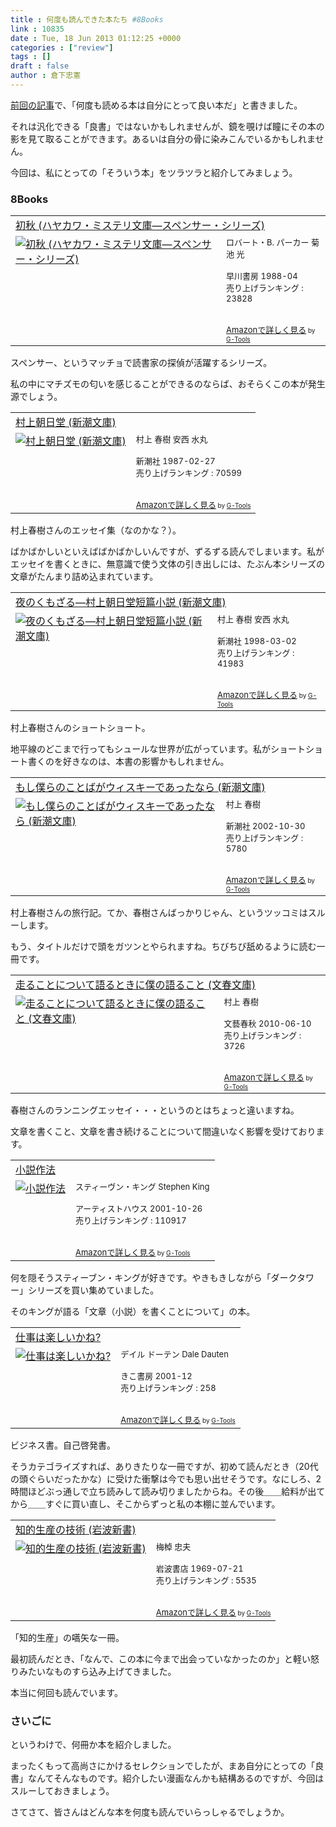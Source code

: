 ```yaml
---
title : 何度も読んできた本たち #8Books
link : 10835
date : Tue, 18 Jun 2013 01:12:25 +0000
categories : ["review"]
tags : []
draft : false
author : 倉下忠憲
---
```


<a href="https://rashita.net/blog/?p=10827" target="_blank">前回の記事</a>で、「何度も読める本は自分にとって良い本だ」と書きました。

それは汎化できる「良書」ではないかもしれませんが、鏡を覗けば瞳にその本の影を見て取ることができます。あるいは自分の骨に染みこんでいるかもしれません。

今回は、私にとっての「そういう本」をツラツラと紹介してみましょう。

<H3>8Books</H3>
<table  border="0" cellpadding="5"><tr><td colspan="2"><a href="http://www.amazon.co.jp/%E5%88%9D%E7%A7%8B-%E3%83%8F%E3%83%A4%E3%82%AB%E3%83%AF%E3%83%BB%E3%83%9F%E3%82%B9%E3%83%86%E3%83%AA%E6%96%87%E5%BA%AB%E2%80%95%E3%82%B9%E3%83%9A%E3%83%B3%E3%82%B5%E3%83%BC%E3%83%BB%E3%82%B7%E3%83%AA%E3%83%BC%E3%82%BA-%E3%83%AD%E3%83%90%E3%83%BC%E3%83%88%E3%83%BBB-%E3%83%91%E3%83%BC%E3%82%AB%E3%83%BC/dp/4150756562%3FSubscriptionId%3D15SMZCTB9V8NGR2TW082%26tag%3Drashita1000-22%26linkCode%3Dxm2%26camp%3D2025%26creative%3D165953%26creativeASIN%3D4150756562" target="_blank">初秋 (ハヤカワ・ミステリ文庫―スペンサー・シリーズ)</a><img src="http://www.assoc-amazon.jp/e/ir?t=rashita1000-22&l=ur2&o=9" width="1" height="1" style="border: none;" alt="" /></td></tr><tr><td valign="top"><a href="http://www.amazon.co.jp/%E5%88%9D%E7%A7%8B-%E3%83%8F%E3%83%A4%E3%82%AB%E3%83%AF%E3%83%BB%E3%83%9F%E3%82%B9%E3%83%86%E3%83%AA%E6%96%87%E5%BA%AB%E2%80%95%E3%82%B9%E3%83%9A%E3%83%B3%E3%82%B5%E3%83%BC%E3%83%BB%E3%82%B7%E3%83%AA%E3%83%BC%E3%82%BA-%E3%83%AD%E3%83%90%E3%83%BC%E3%83%88%E3%83%BBB-%E3%83%91%E3%83%BC%E3%82%AB%E3%83%BC/dp/4150756562%3FSubscriptionId%3D15SMZCTB9V8NGR2TW082%26tag%3Drashita1000-22%26linkCode%3Dxm2%26camp%3D2025%26creative%3D165953%26creativeASIN%3D4150756562" target="_blank"><img src="http://ecx.images-amazon.com/images/I/41W1CH244SL._SL160_.jpg" border="0" alt="初秋 (ハヤカワ・ミステリ文庫―スペンサー・シリーズ)" /></a></td><td valign="top"><font size="-1">ロバート・B. パーカー 菊池 光 <br /><br />早川書房  1988-04<br />売り上げランキング : 23828<br /><br /><br /><a href="http://www.amazon.co.jp/%E5%88%9D%E7%A7%8B-%E3%83%8F%E3%83%A4%E3%82%AB%E3%83%AF%E3%83%BB%E3%83%9F%E3%82%B9%E3%83%86%E3%83%AA%E6%96%87%E5%BA%AB%E2%80%95%E3%82%B9%E3%83%9A%E3%83%B3%E3%82%B5%E3%83%BC%E3%83%BB%E3%82%B7%E3%83%AA%E3%83%BC%E3%82%BA-%E3%83%AD%E3%83%90%E3%83%BC%E3%83%88%E3%83%BBB-%E3%83%91%E3%83%BC%E3%82%AB%E3%83%BC/dp/4150756562%3FSubscriptionId%3D15SMZCTB9V8NGR2TW082%26tag%3Drashita1000-22%26linkCode%3Dxm2%26camp%3D2025%26creative%3D165953%26creativeASIN%3D4150756562" target="_blank">Amazonで詳しく見る</a></font><font size="-2"> by <a href="http://www.goodpic.com/mt/aws/index.html" >G-Tools</a></font></td></tr></table>

スペンサー、というマッチョで読書家の探偵が活躍するシリーズ。

私の中にマチズモの匂いを感じることができるのならば、おそらくこの本が発生源でしょう。

<table  border="0" cellpadding="5"><tr><td colspan="2"><a href="http://www.amazon.co.jp/%E6%9D%91%E4%B8%8A%E6%9C%9D%E6%97%A5%E5%A0%82-%E6%96%B0%E6%BD%AE%E6%96%87%E5%BA%AB-%E6%9D%91%E4%B8%8A-%E6%98%A5%E6%A8%B9/dp/4101001324%3FSubscriptionId%3D15SMZCTB9V8NGR2TW082%26tag%3Drashita1000-22%26linkCode%3Dxm2%26camp%3D2025%26creative%3D165953%26creativeASIN%3D4101001324" target="_blank">村上朝日堂 (新潮文庫)</a><img src="http://www.assoc-amazon.jp/e/ir?t=rashita1000-22&l=ur2&o=9" width="1" height="1" style="border: none;" alt="" /></td></tr><tr><td valign="top"><a href="http://www.amazon.co.jp/%E6%9D%91%E4%B8%8A%E6%9C%9D%E6%97%A5%E5%A0%82-%E6%96%B0%E6%BD%AE%E6%96%87%E5%BA%AB-%E6%9D%91%E4%B8%8A-%E6%98%A5%E6%A8%B9/dp/4101001324%3FSubscriptionId%3D15SMZCTB9V8NGR2TW082%26tag%3Drashita1000-22%26linkCode%3Dxm2%26camp%3D2025%26creative%3D165953%26creativeASIN%3D4101001324" target="_blank"><img src="http://ecx.images-amazon.com/images/I/51Cftldi8ML._SL160_.jpg" border="0" alt="村上朝日堂 (新潮文庫)" /></a></td><td valign="top"><font size="-1">村上 春樹 安西 水丸 <br /><br />新潮社  1987-02-27<br />売り上げランキング : 70599<br /><br /><br /><a href="http://www.amazon.co.jp/%E6%9D%91%E4%B8%8A%E6%9C%9D%E6%97%A5%E5%A0%82-%E6%96%B0%E6%BD%AE%E6%96%87%E5%BA%AB-%E6%9D%91%E4%B8%8A-%E6%98%A5%E6%A8%B9/dp/4101001324%3FSubscriptionId%3D15SMZCTB9V8NGR2TW082%26tag%3Drashita1000-22%26linkCode%3Dxm2%26camp%3D2025%26creative%3D165953%26creativeASIN%3D4101001324" target="_blank">Amazonで詳しく見る</a></font><font size="-2"> by <a href="http://www.goodpic.com/mt/aws/index.html" >G-Tools</a></font></td></tr></table>

村上春樹さんのエッセイ集（なのかな？）。

ばかばかしいといえばばかばかしいんですが、ずるずる読んでしまいます。私がエッセイを書くときに、無意識で使う文体の引き出しには、たぶん本シリーズの文章がたんまり詰め込まれています。

<table  border="0" cellpadding="5"><tr><td colspan="2"><a href="http://www.amazon.co.jp/%E5%A4%9C%E3%81%AE%E3%81%8F%E3%82%82%E3%81%96%E3%82%8B%E2%80%95%E6%9D%91%E4%B8%8A%E6%9C%9D%E6%97%A5%E5%A0%82%E7%9F%AD%E7%AF%87%E5%B0%8F%E8%AA%AC-%E6%96%B0%E6%BD%AE%E6%96%87%E5%BA%AB-%E6%9D%91%E4%B8%8A-%E6%98%A5%E6%A8%B9/dp/4101001448%3FSubscriptionId%3D15SMZCTB9V8NGR2TW082%26tag%3Drashita1000-22%26linkCode%3Dxm2%26camp%3D2025%26creative%3D165953%26creativeASIN%3D4101001448" target="_blank">夜のくもざる―村上朝日堂短篇小説 (新潮文庫)</a><img src="http://www.assoc-amazon.jp/e/ir?t=rashita1000-22&l=ur2&o=9" width="1" height="1" style="border: none;" alt="" /></td></tr><tr><td valign="top"><a href="http://www.amazon.co.jp/%E5%A4%9C%E3%81%AE%E3%81%8F%E3%82%82%E3%81%96%E3%82%8B%E2%80%95%E6%9D%91%E4%B8%8A%E6%9C%9D%E6%97%A5%E5%A0%82%E7%9F%AD%E7%AF%87%E5%B0%8F%E8%AA%AC-%E6%96%B0%E6%BD%AE%E6%96%87%E5%BA%AB-%E6%9D%91%E4%B8%8A-%E6%98%A5%E6%A8%B9/dp/4101001448%3FSubscriptionId%3D15SMZCTB9V8NGR2TW082%26tag%3Drashita1000-22%26linkCode%3Dxm2%26camp%3D2025%26creative%3D165953%26creativeASIN%3D4101001448" target="_blank"><img src="http://ecx.images-amazon.com/images/I/51GAA1Y78XL._SL160_.jpg" border="0" alt="夜のくもざる―村上朝日堂短篇小説 (新潮文庫)" /></a></td><td valign="top"><font size="-1">村上 春樹 安西 水丸 <br /><br />新潮社  1998-03-02<br />売り上げランキング : 41983<br /><br /><br /><a href="http://www.amazon.co.jp/%E5%A4%9C%E3%81%AE%E3%81%8F%E3%82%82%E3%81%96%E3%82%8B%E2%80%95%E6%9D%91%E4%B8%8A%E6%9C%9D%E6%97%A5%E5%A0%82%E7%9F%AD%E7%AF%87%E5%B0%8F%E8%AA%AC-%E6%96%B0%E6%BD%AE%E6%96%87%E5%BA%AB-%E6%9D%91%E4%B8%8A-%E6%98%A5%E6%A8%B9/dp/4101001448%3FSubscriptionId%3D15SMZCTB9V8NGR2TW082%26tag%3Drashita1000-22%26linkCode%3Dxm2%26camp%3D2025%26creative%3D165953%26creativeASIN%3D4101001448" target="_blank">Amazonで詳しく見る</a></font><font size="-2"> by <a href="http://www.goodpic.com/mt/aws/index.html" >G-Tools</a></font></td></tr></table>

村上春樹さんのショートショート。

地平線のどこまで行ってもシュールな世界が広がっています。私がショートショート書くのを好きなのは、本書の影響かもしれません。

<table  border="0" cellpadding="5"><tr><td colspan="2"><a href="http://www.amazon.co.jp/%E3%82%82%E3%81%97%E5%83%95%E3%82%89%E3%81%AE%E3%81%93%E3%81%A8%E3%81%B0%E3%81%8C%E3%82%A6%E3%82%A3%E3%82%B9%E3%82%AD%E3%83%BC%E3%81%A7%E3%81%82%E3%81%A3%E3%81%9F%E3%81%AA%E3%82%89-%E6%96%B0%E6%BD%AE%E6%96%87%E5%BA%AB-%E6%9D%91%E4%B8%8A-%E6%98%A5%E6%A8%B9/dp/4101001510%3FSubscriptionId%3D15SMZCTB9V8NGR2TW082%26tag%3Drashita1000-22%26linkCode%3Dxm2%26camp%3D2025%26creative%3D165953%26creativeASIN%3D4101001510" target="_blank">もし僕らのことばがウィスキーであったなら (新潮文庫)</a><img src="http://www.assoc-amazon.jp/e/ir?t=rashita1000-22&l=ur2&o=9" width="1" height="1" style="border: none;" alt="" /></td></tr><tr><td valign="top"><a href="http://www.amazon.co.jp/%E3%82%82%E3%81%97%E5%83%95%E3%82%89%E3%81%AE%E3%81%93%E3%81%A8%E3%81%B0%E3%81%8C%E3%82%A6%E3%82%A3%E3%82%B9%E3%82%AD%E3%83%BC%E3%81%A7%E3%81%82%E3%81%A3%E3%81%9F%E3%81%AA%E3%82%89-%E6%96%B0%E6%BD%AE%E6%96%87%E5%BA%AB-%E6%9D%91%E4%B8%8A-%E6%98%A5%E6%A8%B9/dp/4101001510%3FSubscriptionId%3D15SMZCTB9V8NGR2TW082%26tag%3Drashita1000-22%26linkCode%3Dxm2%26camp%3D2025%26creative%3D165953%26creativeASIN%3D4101001510" target="_blank"><img src="http://ecx.images-amazon.com/images/I/4102CHSFXJL._SL160_.jpg" border="0" alt="もし僕らのことばがウィスキーであったなら (新潮文庫)" /></a></td><td valign="top"><font size="-1">村上 春樹 <br /><br />新潮社  2002-10-30<br />売り上げランキング : 5780<br /><br /><br /><a href="http://www.amazon.co.jp/%E3%82%82%E3%81%97%E5%83%95%E3%82%89%E3%81%AE%E3%81%93%E3%81%A8%E3%81%B0%E3%81%8C%E3%82%A6%E3%82%A3%E3%82%B9%E3%82%AD%E3%83%BC%E3%81%A7%E3%81%82%E3%81%A3%E3%81%9F%E3%81%AA%E3%82%89-%E6%96%B0%E6%BD%AE%E6%96%87%E5%BA%AB-%E6%9D%91%E4%B8%8A-%E6%98%A5%E6%A8%B9/dp/4101001510%3FSubscriptionId%3D15SMZCTB9V8NGR2TW082%26tag%3Drashita1000-22%26linkCode%3Dxm2%26camp%3D2025%26creative%3D165953%26creativeASIN%3D4101001510" target="_blank">Amazonで詳しく見る</a></font><font size="-2"> by <a href="http://www.goodpic.com/mt/aws/index.html" >G-Tools</a></font></td></tr></table>

村上春樹さんの旅行記。てか、春樹さんばっかりじゃん、というツッコミはスルーします。

もう、タイトルだけで頭をガツンとやられますね。ちびちび舐めるように読む一冊です。

<table  border="0" cellpadding="5"><tr><td colspan="2"><a href="http://www.amazon.co.jp/%E8%B5%B0%E3%82%8B%E3%81%93%E3%81%A8%E3%81%AB%E3%81%A4%E3%81%84%E3%81%A6%E8%AA%9E%E3%82%8B%E3%81%A8%E3%81%8D%E3%81%AB%E5%83%95%E3%81%AE%E8%AA%9E%E3%82%8B%E3%81%93%E3%81%A8-%E6%96%87%E6%98%A5%E6%96%87%E5%BA%AB-%E6%9D%91%E4%B8%8A-%E6%98%A5%E6%A8%B9/dp/4167502100%3FSubscriptionId%3D15SMZCTB9V8NGR2TW082%26tag%3Drashita1000-22%26linkCode%3Dxm2%26camp%3D2025%26creative%3D165953%26creativeASIN%3D4167502100" target="_blank">走ることについて語るときに僕の語ること (文春文庫)</a><img src="http://www.assoc-amazon.jp/e/ir?t=rashita1000-22&l=ur2&o=9" width="1" height="1" style="border: none;" alt="" /></td></tr><tr><td valign="top"><a href="http://www.amazon.co.jp/%E8%B5%B0%E3%82%8B%E3%81%93%E3%81%A8%E3%81%AB%E3%81%A4%E3%81%84%E3%81%A6%E8%AA%9E%E3%82%8B%E3%81%A8%E3%81%8D%E3%81%AB%E5%83%95%E3%81%AE%E8%AA%9E%E3%82%8B%E3%81%93%E3%81%A8-%E6%96%87%E6%98%A5%E6%96%87%E5%BA%AB-%E6%9D%91%E4%B8%8A-%E6%98%A5%E6%A8%B9/dp/4167502100%3FSubscriptionId%3D15SMZCTB9V8NGR2TW082%26tag%3Drashita1000-22%26linkCode%3Dxm2%26camp%3D2025%26creative%3D165953%26creativeASIN%3D4167502100" target="_blank"><img src="http://ecx.images-amazon.com/images/I/41ZEG5UlknL._SL160_.jpg" border="0" alt="走ることについて語るときに僕の語ること (文春文庫)" /></a></td><td valign="top"><font size="-1">村上 春樹 <br /><br />文藝春秋  2010-06-10<br />売り上げランキング : 3726<br /><br /><br /><a href="http://www.amazon.co.jp/%E8%B5%B0%E3%82%8B%E3%81%93%E3%81%A8%E3%81%AB%E3%81%A4%E3%81%84%E3%81%A6%E8%AA%9E%E3%82%8B%E3%81%A8%E3%81%8D%E3%81%AB%E5%83%95%E3%81%AE%E8%AA%9E%E3%82%8B%E3%81%93%E3%81%A8-%E6%96%87%E6%98%A5%E6%96%87%E5%BA%AB-%E6%9D%91%E4%B8%8A-%E6%98%A5%E6%A8%B9/dp/4167502100%3FSubscriptionId%3D15SMZCTB9V8NGR2TW082%26tag%3Drashita1000-22%26linkCode%3Dxm2%26camp%3D2025%26creative%3D165953%26creativeASIN%3D4167502100" target="_blank">Amazonで詳しく見る</a></font><font size="-2"> by <a href="http://www.goodpic.com/mt/aws/index.html" >G-Tools</a></font></td></tr></table>

春樹さんのランニングエッセイ・・・というのとはちょっと違いますね。

文章を書くこと、文章を書き続けることについて間違いなく影響を受けております。

<table  border="0" cellpadding="5"><tr><td colspan="2"><a href="http://www.amazon.co.jp/%E5%B0%8F%E8%AA%AC%E4%BD%9C%E6%B3%95-%E3%82%B9%E3%83%86%E3%82%A3%E3%83%BC%E3%83%B4%E3%83%B3%E3%83%BB%E3%82%AD%E3%83%B3%E3%82%B0/dp/4901142674%3FSubscriptionId%3D15SMZCTB9V8NGR2TW082%26tag%3Drashita1000-22%26linkCode%3Dxm2%26camp%3D2025%26creative%3D165953%26creativeASIN%3D4901142674" target="_blank">小説作法</a><img src="http://www.assoc-amazon.jp/e/ir?t=rashita1000-22&l=ur2&o=9" width="1" height="1" style="border: none;" alt="" /></td></tr><tr><td valign="top"><a href="http://www.amazon.co.jp/%E5%B0%8F%E8%AA%AC%E4%BD%9C%E6%B3%95-%E3%82%B9%E3%83%86%E3%82%A3%E3%83%BC%E3%83%B4%E3%83%B3%E3%83%BB%E3%82%AD%E3%83%B3%E3%82%B0/dp/4901142674%3FSubscriptionId%3D15SMZCTB9V8NGR2TW082%26tag%3Drashita1000-22%26linkCode%3Dxm2%26camp%3D2025%26creative%3D165953%26creativeASIN%3D4901142674" target="_blank"><img src="http://ecx.images-amazon.com/images/I/51ZHB976MYL._SL160_.jpg" border="0" alt="小説作法" /></a></td><td valign="top"><font size="-1">スティーヴン・キング Stephen King <br /><br />アーティストハウス  2001-10-26<br />売り上げランキング : 110917<br /><br /><br /><a href="http://www.amazon.co.jp/%E5%B0%8F%E8%AA%AC%E4%BD%9C%E6%B3%95-%E3%82%B9%E3%83%86%E3%82%A3%E3%83%BC%E3%83%B4%E3%83%B3%E3%83%BB%E3%82%AD%E3%83%B3%E3%82%B0/dp/4901142674%3FSubscriptionId%3D15SMZCTB9V8NGR2TW082%26tag%3Drashita1000-22%26linkCode%3Dxm2%26camp%3D2025%26creative%3D165953%26creativeASIN%3D4901142674" target="_blank">Amazonで詳しく見る</a></font><font size="-2"> by <a href="http://www.goodpic.com/mt/aws/index.html" >G-Tools</a></font></td></tr></table>

何を隠そうスティーブン・キングが好きです。やきもきしながら「ダークタワー」シリーズを買い集めていました。

そのキングが語る「文章（小説）を書くことについて」の本。

<table  border="0" cellpadding="5"><tr><td colspan="2"><a href="http://www.amazon.co.jp/%E4%BB%95%E4%BA%8B%E3%81%AF%E6%A5%BD%E3%81%97%E3%81%84%E3%81%8B%E3%81%AD-%E3%83%87%E3%82%A4%E3%83%AB-%E3%83%89%E3%83%BC%E3%83%86%E3%83%B3/dp/4877710787%3FSubscriptionId%3D15SMZCTB9V8NGR2TW082%26tag%3Drashita1000-22%26linkCode%3Dxm2%26camp%3D2025%26creative%3D165953%26creativeASIN%3D4877710787" target="_blank">仕事は楽しいかね?</a><img src="http://www.assoc-amazon.jp/e/ir?t=rashita1000-22&l=ur2&o=9" width="1" height="1" style="border: none;" alt="" /></td></tr><tr><td valign="top"><a href="http://www.amazon.co.jp/%E4%BB%95%E4%BA%8B%E3%81%AF%E6%A5%BD%E3%81%97%E3%81%84%E3%81%8B%E3%81%AD-%E3%83%87%E3%82%A4%E3%83%AB-%E3%83%89%E3%83%BC%E3%83%86%E3%83%B3/dp/4877710787%3FSubscriptionId%3D15SMZCTB9V8NGR2TW082%26tag%3Drashita1000-22%26linkCode%3Dxm2%26camp%3D2025%26creative%3D165953%26creativeASIN%3D4877710787" target="_blank"><img src="http://ecx.images-amazon.com/images/I/514AWCH6ZNL._SL160_.jpg" border="0" alt="仕事は楽しいかね?" /></a></td><td valign="top"><font size="-1">デイル ドーテン Dale Dauten <br /><br />きこ書房  2001-12<br />売り上げランキング : 258<br /><br /><br /><a href="http://www.amazon.co.jp/%E4%BB%95%E4%BA%8B%E3%81%AF%E6%A5%BD%E3%81%97%E3%81%84%E3%81%8B%E3%81%AD-%E3%83%87%E3%82%A4%E3%83%AB-%E3%83%89%E3%83%BC%E3%83%86%E3%83%B3/dp/4877710787%3FSubscriptionId%3D15SMZCTB9V8NGR2TW082%26tag%3Drashita1000-22%26linkCode%3Dxm2%26camp%3D2025%26creative%3D165953%26creativeASIN%3D4877710787" target="_blank">Amazonで詳しく見る</a></font><font size="-2"> by <a href="http://www.goodpic.com/mt/aws/index.html" >G-Tools</a></font></td></tr></table>

ビジネス書。自己啓発書。

そうカテゴライズすれば、ありきたりな一冊ですが、初めて読んだとき（20代の頭ぐらいだったかな）に受けた衝撃は今でも思い出せそうです。なにしろ、2時間ほどぶっ通しで立ち読みして読み切りましたからね。その後＿＿給料が出てから＿＿すぐに買い直し、そこからずっと私の本棚に並んでいます。

<table  border="0" cellpadding="5"><tr><td colspan="2"><a href="http://www.amazon.co.jp/%E7%9F%A5%E7%9A%84%E7%94%9F%E7%94%A3%E3%81%AE%E6%8A%80%E8%A1%93-%E5%B2%A9%E6%B3%A2%E6%96%B0%E6%9B%B8-%E6%A2%85%E6%A3%B9-%E5%BF%A0%E5%A4%AB/dp/4004150930%3FSubscriptionId%3D15SMZCTB9V8NGR2TW082%26tag%3Drashita1000-22%26linkCode%3Dxm2%26camp%3D2025%26creative%3D165953%26creativeASIN%3D4004150930" target="_blank">知的生産の技術 (岩波新書)</a><img src="http://www.assoc-amazon.jp/e/ir?t=rashita1000-22&l=ur2&o=9" width="1" height="1" style="border: none;" alt="" /></td></tr><tr><td valign="top"><a href="http://www.amazon.co.jp/%E7%9F%A5%E7%9A%84%E7%94%9F%E7%94%A3%E3%81%AE%E6%8A%80%E8%A1%93-%E5%B2%A9%E6%B3%A2%E6%96%B0%E6%9B%B8-%E6%A2%85%E6%A3%B9-%E5%BF%A0%E5%A4%AB/dp/4004150930%3FSubscriptionId%3D15SMZCTB9V8NGR2TW082%26tag%3Drashita1000-22%26linkCode%3Dxm2%26camp%3D2025%26creative%3D165953%26creativeASIN%3D4004150930" target="_blank"><img src="http://ecx.images-amazon.com/images/I/41Q9KKMZYAL._SL160_.jpg" border="0" alt="知的生産の技術 (岩波新書)" /></a></td><td valign="top"><font size="-1">梅棹 忠夫 <br /><br />岩波書店  1969-07-21<br />売り上げランキング : 5535<br /><br /><br /><a href="http://www.amazon.co.jp/%E7%9F%A5%E7%9A%84%E7%94%9F%E7%94%A3%E3%81%AE%E6%8A%80%E8%A1%93-%E5%B2%A9%E6%B3%A2%E6%96%B0%E6%9B%B8-%E6%A2%85%E6%A3%B9-%E5%BF%A0%E5%A4%AB/dp/4004150930%3FSubscriptionId%3D15SMZCTB9V8NGR2TW082%26tag%3Drashita1000-22%26linkCode%3Dxm2%26camp%3D2025%26creative%3D165953%26creativeASIN%3D4004150930" target="_blank">Amazonで詳しく見る</a></font><font size="-2"> by <a href="http://www.goodpic.com/mt/aws/index.html" >G-Tools</a></font></td></tr></table>

「知的生産」の嚆矢な一冊。

最初読んだとき、「なんで、この本に今まで出会っていなかったのか」と軽い怒りみたいなものすら込み上げてきました。

本当に何回も読んでいます。

<H3>さいごに</H3>というわけで、何冊か本を紹介しました。

まったくもって高尚さにかけるセレクションでしたが、まあ自分にとっての「良書」なんてそんなものです。紹介したい漫画なんかも結構あるのですが、今回はスルーしておきましょう。

さてさて、皆さんはどんな本を何度も読んでいらっしゃるでしょうか。